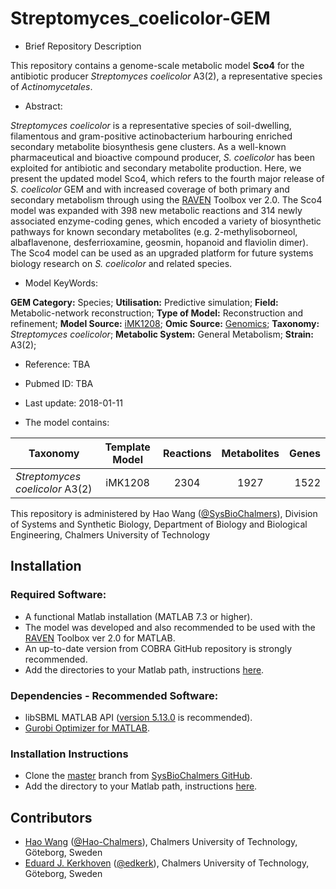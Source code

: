 # Streptomyces_coelicolor-GEM

- Brief Repository Description

This repository contains a genome-scale metabolic model **Sco4** for the antibiotic producer _Streptomyces coelicolor_ A3(2), a representative species of _Actinomycetales_.

- Abstract:

_Streptomyces coelicolor_ is a representative species of soil-dwelling, filamentous and gram-positive actinobacterium harbouring enriched secondary metabolite biosynthesis gene clusters. As a well-known pharmaceutical and bioactive compound producer, _S. coelicolor_ has been exploited for antibiotic and secondary metabolite production. Here, we present the updated model Sco4, which refers to the fourth major release of _S. coelicolor_ GEM and with increased coverage of both primary and secondary metabolism through using the [RAVEN](https://github.com/SysBioChalmers/RAVEN) Toolbox ver 2.0. The Sco4 model was expanded with 398 new metabolic reactions and 314 newly associated enzyme-coding genes, which encoded a variety of biosynthetic pathways for known secondary metabolites (e.g. 2-methylisoborneol, albaflavenone, desferrioxamine, geosmin, hopanoid and flaviolin dimer). The Sco4 model can be used as an upgraded platform for future systems biology research on _S. coelicolor_ and related species.

- Model KeyWords:

**GEM Category:** Species; **Utilisation:** Predictive simulation; **Field:** Metabolic-network reconstruction; **Type of Model:** Reconstruction and refinement; **Model Source:** [iMK1208](http://dx.doi.org/10.1002/biot.201300539); **Omic Source:** [Genomics](http://dx.doi.org/10.1038/417141a); **Taxonomy:** _Streptomyces coelicolor_; **Metabolic System:** General Metabolism; **Strain:** A3(2);

- Reference: TBA

- Pubmed ID: TBA

- Last update: 2018-01-11

- The model contains:

| Taxonomy | Template Model | Reactions | Metabolites| Genes |
| ------------- |:-------------:|:-------------:|:-------------:|-----:|
| _Streptomyces coelicolor_ A3(2) | iMK1208 | 2304 | 1927 | 1522 |

This repository is administered by Hao Wang ([@SysBioChalmers](https://github.com/SysBioChalmers)), Division of Systems and Synthetic Biology, Department of Biology and Biological Engineering, Chalmers University of Technology



## Installation

### Required Software:

* A functional Matlab installation (MATLAB 7.3 or higher).
* The model was developed and also recommended to be used with the [RAVEN](https://github.com/SysBioChalmers/RAVEN) Toolbox ver 2.0 for MATLAB. 
* An up-to-date version from COBRA GitHub repository is strongly recommended.
* Add the directories to your Matlab path, instructions [here](https://se.mathworks.com/help/matlab/ref/addpath.html?requestedDomain=www.mathworks.com).

### Dependencies - Recommended Software:
* libSBML MATLAB API ([version 5.13.0](https://sourceforge.net/projects/sbml/files/libsbml/5.13.0/stable/MATLAB%20interface/)  is recommended).
* [Gurobi Optimizer for MATLAB](http://www.gurobi.com/registration/download-reg).


### Installation Instructions
* Clone the [master](https://github.com/SysBioChalmers/Streptomyces_coelicolor-GEM) branch from [SysBioChalmers GitHub](https://github.com/SysBioChalmers).
* Add the directory to your Matlab path, instructions [here](https://se.mathworks.com/help/matlab/ref/addpath.html?requestedDomain=www.mathworks.com).


## Contributors
* [Hao Wang](https://www.chalmers.se/en/staff/Pages/hao-wang.aspx) ([@Hao-Chalmers](https://github.com/Hao-Chalmers)), Chalmers University of Technology, Göteborg, Sweden
* [Eduard J. Kerkhoven](https://www.chalmers.se/en/staff/Pages/Eduard-Kerkhoven.aspx) ([@edkerk](https://github.com/edkerk)), Chalmers University of Technology, Göteborg, Sweden
